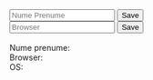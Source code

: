 <body>
<input id="nameField" type="text" class="form-control " placeholder="Nume Prenume">
<button class="btn btn-success custom" type="button" id="saveBtn" onclick="setNameData()">Save</button>
<br>
<input id="browserField" type="text" class="form-control " placeholder="Browser">
<button class="btn btn-success custom" type="button" id="saveBtn2" onclick="setBrowser()">Save</button>
<br><br>
Nume prenume: <b><span id="nameCookie"></span></b><br>
Browser: <b><span id="browserCookie"></span></b><br>
OS: <b><span id="detectOS"></span></b><br>
<script>
function setNameData(){
let element = document.getElementById('nameField');
document.cookie = "data="+element.value;
let btn1 = document.getElementById('saveBtn');
document.getElementById('nameCookie').innerHTML=element.value;
}



function setBrowser(){
let element = document.getElementById('browserField');
document.cookie = "data="+element.value;
let btn2 = document.getElementById('saveBtn2');
document.getElementById('browserCookie').innerHTML=element.value;
}



var OSName = "Unknown";
if (window.navigator.userAgent.indexOf("Windows NT 10.0")!= -1) OSName="Windows 10";
if (window.navigator.userAgent.indexOf("Windows NT 6.2") != -1) OSName="Windows 8";
if (window.navigator.userAgent.indexOf("Windows NT 6.1") != -1) OSName="Windows 7";
if (window.navigator.userAgent.indexOf("Mac") != -1) OSName="Mac/iOS";
if (window.navigator.userAgent.indexOf("X11") != -1) OSName="UNIX";
if (window.navigator.userAgent.indexOf("Linux") != -1) OSName="Linux";
document.cookie = "operating-system="+OSName;
document.getElementById('detectOS').innerHTML=OSName;
</script>
